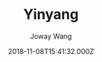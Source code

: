 ---
title: Yinyang
github: https://github.com/joway/hugo-theme-yinyang
demo: https://blog.joway.io/
author: Joway Wang
ssg:
  - Hugo
cms:
  - Markdown
date: 2018-11-08T15:41:32.000Z
description: ' a black-white theme for Hugo.'
draft: true
publish_date: '2018-11-08T15:41:32Z'
update_date: '2022-04-28T05:51:19Z'
github_star: 392
github_fork: 130
---